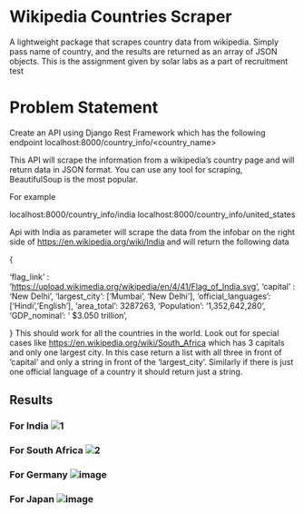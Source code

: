# Wikipedia Countries Scraper
A lightweight package that scrapes country data from wikipedia. Simply pass name of country, and the results are returned as an array of JSON objects. This is the assignment given by solar labs as a part of recruitment test 

# Problem Statement
Create an API using Django Rest Framework which has the following endpoint
localhost:8000/country_info/<country_name>

This API will scrape the information from a wikipedia’s country page and will return data in JSON format. You can use any tool for scraping, BeautifulSoup is the most popular.

For example

localhost:8000/country_info/india localhost:8000/country_info/united_states

Api with India as parameter will scrape the data from the infobar on the right side of
 https://en.wikipedia.org/wiki/India and will return the following data
 
 
 
 
{


‘flag_link’ : ‘https://upload.wikimedia.org/wikipedia/en/4/41/Flag_of_India.svg’, ‘capital’ : ‘New Delhi’,
‘largest_city’: [‘Mumbai’, ‘New Delhi’], ‘official_languages’: [‘Hindi’,’English’], ‘area_total’: 3287263,
‘Population’: ‘1,352,642,280’,
‘GDP_nominal’: ‘ $3.050 trillion’,



}
This should work for all the countries in the world.
Look out for special cases like https://en.wikipedia.org/wiki/South_Africa which has 3 capitals and only one largest city. In this case return a list with all three in front of ‘capital’ and only a string in front of the ‘largest_city’. Similarly if there is just one official language of a country it should return just a string.


## Results
### For India ![1](https://user-images.githubusercontent.com/89767461/210044956-9328af92-6f25-4360-844f-cb265f8e4e81.png)
### For South Africa ![2](https://user-images.githubusercontent.com/89767461/210044976-41d7e8d4-2e2c-446f-93fd-9c9ce67089bb.png)
### For Germany ![image](https://user-images.githubusercontent.com/89767461/210045104-c34ed2e8-f927-4b4f-a1e5-f808583996f1.png)
### For Japan ![image](https://user-images.githubusercontent.com/89767461/210045163-822bb2af-ee43-4261-a51b-d82439ffca7e.png)

